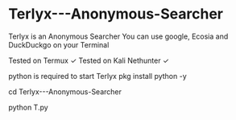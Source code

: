 # Terlyx---Anonymous-Searcher
Terlyx is an Anonymous Searcher
You can use google, Ecosia and DuckDuckgo
on your Terminal

Tested on Termux ✓
Tested on Kali Nethunter ✓

python is required to start Terlyx
pkg install python -y

cd Terlyx---Anonymous-Searcher

python T.py
